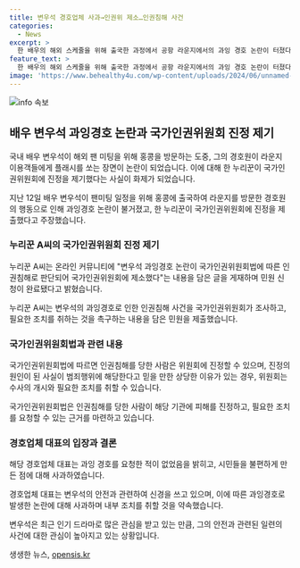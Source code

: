 ```yaml
---
title: 변우석 경호업체 사과→인권위 제소…인권침해 사건
categories:
  - News
excerpt: >
  한 배우의 해외 스케줄을 위해 출국한 과정에서 공항 라운지에서의 과잉 경호 논란이 터졌다. 경호원이 승객에게 플래시를 쏘거나 항공권을 검사하는 등의 행위를 한 것으로 알려지면서 논란이 불거졌으며, 한 누리꾼은 국가인권위원회에 이를 진정하여 조사해 달라고 주장했다. 해당 경호업체는 이에 대해 사과하고, 배우 소속사는 과잉 경호를 요청한 적이 없었다고 주장했다. 경호를 강화한 것은 안전사고 우려로, 관련 사항에 대한 내부 조치를 취하겠다고 밝혔다.
feature_text: >
  한 배우의 해외 스케줄을 위해 출국한 과정에서 공항 라운지에서의 과잉 경호 논란이 터졌다. 경호원이 승객에게 플래시를 쏘거나 항공권을 검사하는 등의 행위를 한 것으로 알려지면서 논란이 불거졌으며, 한 누리꾼은 국가인권위원회에 이를 진정하여 조사해 달라고 주장했다. 해당 경호업체는 이에 대해 사과하고, 배우 소속사는 과잉 경호를 요청한 적이 없었다고 주장했다. 경호를 강화한 것은 안전사고 우려로, 관련 사항에 대한 내부 조치를 취하겠다고 밝혔다.
image: 'https://www.behealthy4u.com/wp-content/uploads/2024/06/unnamed-file.png'
---
```


<p><img src="https://www.behealthy4u.com/wp-content/uploads/2024/06/unnamed-file.png" alt="info 속보" /></p>

<h2 data-ke-size="size26">배우 변우석 과잉경호 논란과 국가인권위원회 진정 제기</h2>

<p>국내 배우 변우석이 해외 팬 미팅을 위해 홍콩을 방문하는 도중, 그의 경호원이 라운지 이용객들에게 플래시를 쏘는 장면이 논란이 되었습니다. 이에 대해 한 누리꾼이 국가인권위원회에 진정을 제기했다는 사실이 화제가 되었습니다.</p>

<p data-ke-size="size16">지난 12일 배우 변우석이 팬미팅 일정을 위해 홍콩에 출국하여 라운지를 방문한 경호원의 행동으로 인해 과잉경호 논란이 불거졌고, 한 누리꾼이 국가인권위원회에 진정을 제출했다고 주장했습니다.</p>

<h3>누리꾼 A씨의 국가인권위원회 진정 제기</h3>

<p>누리꾼 A씨는 온라인 커뮤니티에 "변우석 과잉경호 논란이 국가인권위원회법에 따른 인권침해로 판단되어 국가인권위원회에 제소했다"는 내용을 담은 글을 게재하며 민원 신청이 완료됐다고 밝혔습니다.</p>

<p data-ke-size="size16">누리꾼 A씨는 변우석의 과잉경호로 인한 인권침해 사건을 국가인권위원회가 조사하고, 필요한 조치를 취하는 것을 촉구하는 내용을 담은 민원을 제출했습니다.</p>

<h3>국가인권위원회법과 관련 내용</h3>

<p>국가인권위원회법에 따르면 인권침해를 당한 사람은 위원회에 진정할 수 있으며, 진정의 원인이 된 사실이 범죄행위에 해당한다고 믿을 만한 상당한 이유가 있는 경우, 위원회는 수사의 개시와 필요한 조치를 취할 수 있습니다.</p>

<p data-ke-size="size16">국가인권위원회법은 인권침해를 당한 사람이 해당 기관에 피해를 진정하고, 필요한 조치를 요청할 수 있는 근거를 마련하고 있습니다.</p>

<h3>경호업체 대표의 입장과 결론</h3>

<p>해당 경호업체 대표는 과잉 경호를 요청한 적이 없었음을 밝히고, 시민들을 불편하게 만든 점에 대해 사과하였습니다.</p>

<p data-ke-size="size16">경호업체 대표는 변우석의 안전과 관련하여 신경을 쓰고 있으며, 이에 따른 과잉경호로 발생한 논란에 대해 사과하며 내부 조치를 취할 것을 약속했습니다.</p>

<p>변우석은 최근 인기 드라마로 많은 관심을 받고 있는 만큼, 그의 안전과 관련된 일련의 사건에 대한 관심이 높아지고 있는 상황입니다.</p>
생생한 뉴스, <a href="https://opensis.kr" rel="dofollow">opensis.kr</a>


